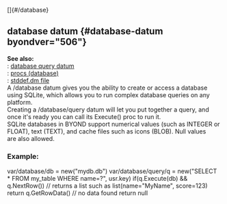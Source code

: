 []{#/database}    
## database datum {#database-datum byondver="506"}    
**See also:**    
:   [database query datum](/ref/database/query/query.md)    
:   [procs (database)](/ref/database/proc/proc.md)    
:   [stddef.dm file](/ref/%7B%7Bappendix%7D%7D/stddef%2edm/stddef%2edm.md)    
A /database datum gives you the ability to create or access a database    
using SQLite, which allows you to run complex database queries on any    
platform.    
Creating a /database/query datum will let you put together a query, and    
once it\'s ready you can call its Execute() proc to run it.    
SQLite databases in BYOND support numerical values (such as INTEGER or    
FLOAT), text (TEXT), and cache files such as icons (BLOB). Null values    
are also allowed.    
### Example:    
var/database/db = new(\"mydb.db\") var/database/query/q = new(\"SELECT    
\* FROM my_table WHERE name=?\", usr.key) if(q.Execute(db) &&    
q.NextRow()) // returns a list such as list(name=\"MyName\", score=123)    
return q.GetRowData() // no data found return null  